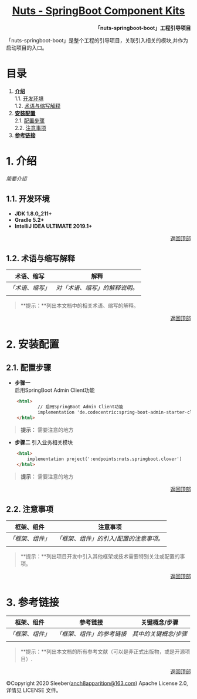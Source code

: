 <h1 align="center"><a href="README.md">Nuts - SpringBoot Component Kits</a></h1>  

**<p align="right">「nuts-springboot-boot」工程引导项目</p>**
「nuts-springboot-boot」是整个工程的引导项目，关联引入相关的模块,并作为启动项目的入口。
# <a id="nav">目录</a>

1. **[介绍](#info)**  
    1.1. [开发环境](#dev)  
    1.2. [术语与缩写解释](#word)
2. **[安装配置](#config)**  
    2.1. [配置步骤](#step)  
    2.2. [注意事项](#focus) 
3. **[参考链接](#ref)** 

# <a id="info">1. 介绍</a>
*简要介绍*    

## <a id="dev">1.1. 开发环境</a>  
- **JDK 1.8.0_211+**
- **Gradle 5.2+**
- **IntelliJ IDEA ULTIMATE 2019.1+**

<p align="right"><a href="#">返回顶部</a></p>  

## <a id="word">1.2. 术语与缩写解释</a>  
| 术语、缩写 | 解释 |
| --- | --- |
| *「术语、缩写」* | *对「术语、缩写」的解释说明。* |
| | |
> **提示：**列出本文档中的相关术语、缩写的解释。

<p align="right"><a href="#">返回顶部</a></p>  

# <a id="config">2. 安装配置</a>
## <a id="step">2.1. 配置步骤</a>  

+ **步骤一**  
    启用SpringBoot Admin Client功能
```html
    <html>
            // 启用SpringBoot Admin Client功能
            implementation 'de.codecentric:spring-boot-admin-starter-client:2.2.4'
    </html>
```  
> **提示：** 需要注意的地方  

+ **步骤二** 
    引入业务相关模块
```html
    <html>
        implementation project(':endpoints:nuts.springboot.clover')
    </html>
```  
> **提示：** 需要注意的地方  


<p align="right"><a href="#">返回顶部</a></p>  

## <a id="focus">2.2. 注意事项</a>
| 框架、组件 | 注意事项 |
| --- | --- |
| *「框架、组件」* | *「框架、组件」的引入/配置的注意事项。* |
| | |

> **提示：**列出项目开发中引入其他框架或技术需要特别关注或配置的事项。

<p align="right"><a href="#">返回顶部</a></p>  

# <a id="ref">3. 参考链接</a>  
| 框架、组件 | 参考链接 | 关键概念/步骤 |
| --- | --- | --- |
| *「框架、组件」* | *「框架、组件」的参考链接* |  *其中的关键概念/步骤* |
| | | |

> **提示：**列出本文档的所有参考文献（可以是非正式出版物，或是开源项目）.  

<p align="right"><a href="#">返回顶部</a></p>  

&copy;Copyright 2020 Sleeber(anch8apparition@163.com) Apache License 2.0, 详情见 LICENSE 文件。

